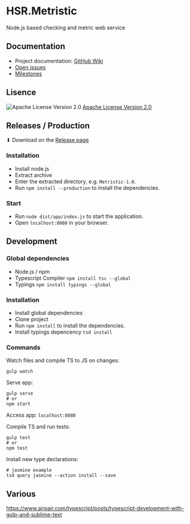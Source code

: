 # HSR.Metristic
Node.js based checking and metric web service


## Documentation

* Project documentation: [GitHub Wiki](https://github.com/wasabideveloper/HSR.Metristic/wiki)
* [Open issues](https://github.com/wasabideveloper/HSR.Metristic/issues)
* [Milestones](https://github.com/wasabideveloper/HSR.Metristic/milestones)


## Lisence
![Apache License Version 2.0](https://www.apache.org/img/asf_logo.png)
[Apache License Version 2.0](./LICENSE)


## Releases / Production

⬇ Download on the [Release page](https://github.com/wasabideveloper/HSR.Metristic/releases)

### Installation

* Install node.js
* Extract archive
* Enter the extracted directory, e.g. `Metristic-1.0`.
* Run `npm install --production` to install the dependencies.

### Start

* Run `node dist/app/index.js` to start the application.
* Open `localhost:8080` in your browser.


## Development

### Global dependencies

* Node.js / npm
* Typescript Compiler ```npm install tsc --global```
* Typings ```npm install typings --global```

### Installation

* Install global dependencies
* Clone project
* Run `npm install` to install the dependencies.
* Install typings depencency ```tsd install```

### Commands

Watch files and compile TS to JS on changes:
```shell
gulp watch
```
Serve app:
```shell
gulp serve
# or
npm start
```
Access app:
`localhost:8080`

Compile TS and run tests:
```shell
gulp test
# or
npm test
```
Install new type declarations:
```shell
# jasmine example
tsd query jasmine --action install --save
```

## Various

https://www.airpair.com/typescript/posts/typescript-development-with-gulp-and-sublime-text
